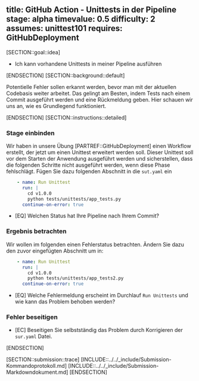 title: GitHub Action - Unittests in der Pipeline
stage: alpha
timevalue: 0.5
difficulty: 2
assumes: unittest101
requires: GitHubDeployment
---
[SECTION::goal::idea]

- Ich kann vorhandene Unittests in meiner Pipeline ausführen

[ENDSECTION]
[SECTION::background::default]

Potentielle Fehler sollen erkannt werden, bevor man mit der aktuellen Codebasis
weiter arbeitet. Das gelingt am Besten, indem Tests nach einem Commit ausgeführt
werden und eine Rückmeldung geben. Hier schauen wir uns an, wie es Grundlegend
funktioniert.

[ENDSECTION]
[SECTION::instructions::detailed]

### Stage einbinden

Wir haben in unsere Übung [PARTREF::GitHubDeployment] einen Workflow erstellt, der jetzt
um einen Unittest erweitert werden soll. Dieser Unittest soll vor dem Starten der Anwendung
ausgeführt werden und sicherstellen, dass die folgenden Schritte nicht ausgeführt werden,
wenn diese Phase fehlschlägt.
Fügen Sie dazu folgenden Abschnitt in die `sut.yaml` ein

```yaml
    - name: Run Unittest
      run: |
        cd v1.0.0
        python tests/unittests/app_tests.py
      continue-on-error: true
```

- [EQ] Welchen Status hat Ihre Pipeline nach Ihrem Commit?

### Ergebnis betrachten

Wir wollen im folgenden einen Fehlerstatus betrachten.
Ändern Sie dazu den zuvor eingefügten Abschnitt um in:

```yaml
    - name: Run Unittest
      run: |
        cd v1.0.0
        python tests/unittests/app_tests2.py
      continue-on-error: true
```

- [EQ] Welche Fehlermeldung erscheint im Durchlauf `Run Unittests` und wie kann das Problem behoben werden?

### Fehler beseitigen

- [EC] Beseitigen Sie selbstständig das Problem durch Korrigieren der `sur.yaml` Datei.

[ENDSECTION]

[SECTION::submission::trace]
[INCLUDE::../../_include/Submission-Kommandoprotokoll.md]
[INCLUDE::../../_include/Submission-Markdowndokument.md]
[ENDSECTION]
